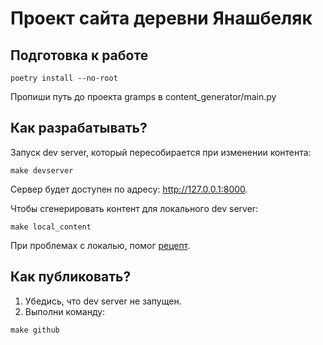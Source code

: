 # Проект сайта деревни Янашбеляк

## Подготовка к работе

```
poetry install --no-root
```

Пропиши путь до проекта gramps в content_generator/main.py

## Как разрабатывать?

Запуск dev server, который пересобирается при изменении контента:

```
make devserver
```

Сервер будет доступен по адресу: http://127.0.0.1:8000.

Чтобы сгенерировать контент для локального dev server:

```
make local_content
```

При проблемах с локалью, помог [рецепт](https://stackoverflow.com/a/14548156/12993040).

## Как публиковать?

1. Убедись, что dev server не запущен.
2. Выполни команду:

```
make github
```
